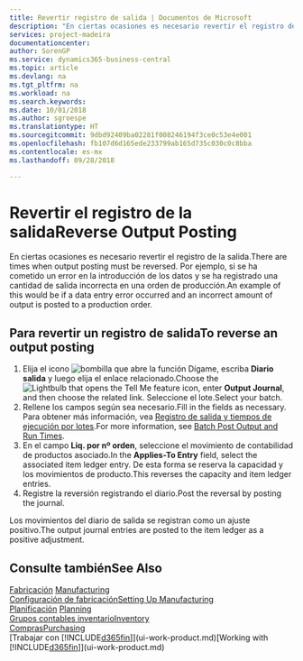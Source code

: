 ```yaml
---
title: Revertir registro de salida | Documentos de Microsoft
description: "En ciertas ocasiones es necesario revertir el registro de la salida. Por ejemplo, si se ha cometido un error en la introducción de los datos y se ha registrado una cantidad de salida incorrecta en una orden de producción."
services: project-madeira
documentationcenter: 
author: SorenGP
ms.service: dynamics365-business-central
ms.topic: article
ms.devlang: na
ms.tgt_pltfrm: na
ms.workload: na
ms.search.keywords: 
ms.date: 10/01/2018
ms.author: sgroespe
ms.translationtype: HT
ms.sourcegitcommit: 9dbd92409ba02281f008246194f3ce0c53e4e001
ms.openlocfilehash: fb107d6d165ede233799ab165d735c030c0c8bba
ms.contentlocale: es-mx
ms.lasthandoff: 09/28/2018

---
```

# <a name="reverse-output-posting"></a><span data-ttu-id="c994d-104">Revertir el registro de la salida</span><span class="sxs-lookup"><span data-stu-id="c994d-104">Reverse Output Posting</span></span>
<span data-ttu-id="c994d-105">En ciertas ocasiones es necesario revertir el registro de la salida.</span><span class="sxs-lookup"><span data-stu-id="c994d-105">There are times when output posting must be reversed.</span></span> <span data-ttu-id="c994d-106">Por ejemplo, si se ha cometido un error en la introducción de los datos y se ha registrado una cantidad de salida incorrecta en una orden de producción.</span><span class="sxs-lookup"><span data-stu-id="c994d-106">An example of this would be if a data entry error occurred and an incorrect amount of output is posted to a production order.</span></span>  

## <a name="to-reverse-an-output-posting"></a><span data-ttu-id="c994d-107">Para revertir un registro de salida</span><span class="sxs-lookup"><span data-stu-id="c994d-107">To reverse an output posting</span></span>  
1.  <span data-ttu-id="c994d-108">Elija el icono ![bombilla que abre la función Dígame](media/ui-search/search_small.png "Dígame que desea hacer"), escriba **Diario salida** y luego elija el enlace relacionado.</span><span class="sxs-lookup"><span data-stu-id="c994d-108">Choose the ![Lightbulb that opens the Tell Me feature](media/ui-search/search_small.png "Tell me what you want to do") icon, enter **Output Journal**, and then choose the related link.</span></span> <span data-ttu-id="c994d-109">Seleccione el lote.</span><span class="sxs-lookup"><span data-stu-id="c994d-109">Select your batch.</span></span>  
2. <span data-ttu-id="c994d-110">Rellene los campos según sea necesario.</span><span class="sxs-lookup"><span data-stu-id="c994d-110">Fill in the fields as necessary.</span></span> <span data-ttu-id="c994d-111">Para obtener más información, vea [Registro de salida y tiempos de ejecución por lotes](production-how-to-post-output-quantity.md).</span><span class="sxs-lookup"><span data-stu-id="c994d-111">For more information, see [Batch Post Output and Run Times](production-how-to-post-output-quantity.md).</span></span>
3.  <span data-ttu-id="c994d-112">En el campo **Liq. por nº orden**, seleccione el movimiento de contabilidad de productos asociado.</span><span class="sxs-lookup"><span data-stu-id="c994d-112">In the **Applies-To Entry** field, select the associated item ledger entry.</span></span> <span data-ttu-id="c994d-113">De esta forma se reserva la capacidad y los movimientos de producto.</span><span class="sxs-lookup"><span data-stu-id="c994d-113">This reverses the capacity and item ledger entries.</span></span>  
4. <span data-ttu-id="c994d-114">Registre la reversión registrando el diario.</span><span class="sxs-lookup"><span data-stu-id="c994d-114">Post the reversal by posting the journal.</span></span>  

<span data-ttu-id="c994d-115">Los movimientos del diario de salida se registran como un ajuste positivo.</span><span class="sxs-lookup"><span data-stu-id="c994d-115">The output journal entries are posted to the item ledger as a positive adjustment.</span></span>  

## <a name="see-also"></a><span data-ttu-id="c994d-116">Consulte también</span><span class="sxs-lookup"><span data-stu-id="c994d-116">See Also</span></span>  
 <span data-ttu-id="c994d-117">[Fabricación](production-manage-manufacturing.md)  </span><span class="sxs-lookup"><span data-stu-id="c994d-117">[Manufacturing](production-manage-manufacturing.md)  </span></span>  
 [<span data-ttu-id="c994d-118">Configuración de fabricación</span><span class="sxs-lookup"><span data-stu-id="c994d-118">Setting Up Manufacturing</span></span>](production-configure-production-processes.md)  
 <span data-ttu-id="c994d-119">[Planificación](production-planning.md)    </span><span class="sxs-lookup"><span data-stu-id="c994d-119">[Planning](production-planning.md)    </span></span>  
 [<span data-ttu-id="c994d-120">Grupos contables inventario</span><span class="sxs-lookup"><span data-stu-id="c994d-120">Inventory</span></span>](inventory-manage-inventory.md)  
 [<span data-ttu-id="c994d-121">Compras</span><span class="sxs-lookup"><span data-stu-id="c994d-121">Purchasing</span></span>](purchasing-manage-purchasing.md)  
 <span data-ttu-id="c994d-122">[Trabajar con [!INCLUDE[d365fin](includes/d365fin_md.md)]](ui-work-product.md)</span><span class="sxs-lookup"><span data-stu-id="c994d-122">[Working with [!INCLUDE[d365fin](includes/d365fin_md.md)]](ui-work-product.md)</span></span>  

